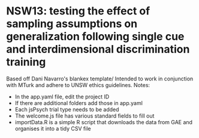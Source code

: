 # NSW13: testing the effect of sampling assumptions on generalization following single cue and interdimensional discrimination training

Based off Dani Navarro's blankex template/ Intended to work in conjunction with MTurk and adhere to UNSW ethics guidelines. Notes:

- In the app.yaml file, edit the project ID
- If there are additional folders add those in app.yaml 
- Each jsPsych trial type needs to be added
- The welcome.js file has various standard fields to fill out
- importData.R is a simple R script that downloads the data from GAE and organises it into a tidy CSV file